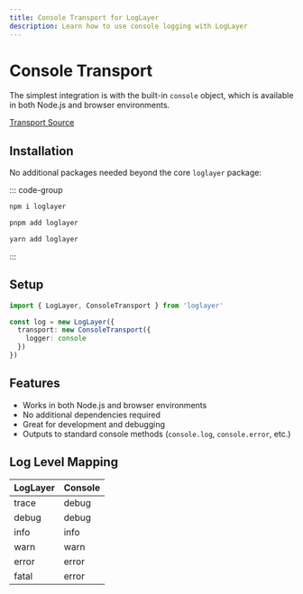 ```yaml
---
title: Console Transport for LogLayer
description: Learn how to use console logging with LogLayer
---
```


# Console Transport

The simplest integration is with the built-in `console` object, which is available in both Node.js and browser environments.

[Transport Source](https://github.com/loglayer/loglayer/blob/master/packages/core/loglayer/src/transports/ConsoleTransport.ts)

## Installation

No additional packages needed beyond the core `loglayer` package:

::: code-group

```sh [npm]
npm i loglayer
```

```sh [pnpm]
pnpm add loglayer
```

```sh [yarn]
yarn add loglayer
```

:::

## Setup

```typescript
import { LogLayer, ConsoleTransport } from 'loglayer'

const log = new LogLayer({
  transport: new ConsoleTransport({
    logger: console
  })
})
```

## Features

- Works in both Node.js and browser environments
- No additional dependencies required
- Great for development and debugging
- Outputs to standard console methods (`console.log`, `console.error`, etc.)

## Log Level Mapping

| LogLayer | Console   |
|----------|-----------|
| trace    | debug     |
| debug    | debug     |
| info     | info      |
| warn     | warn      |
| error    | error     |
| fatal    | error     |
